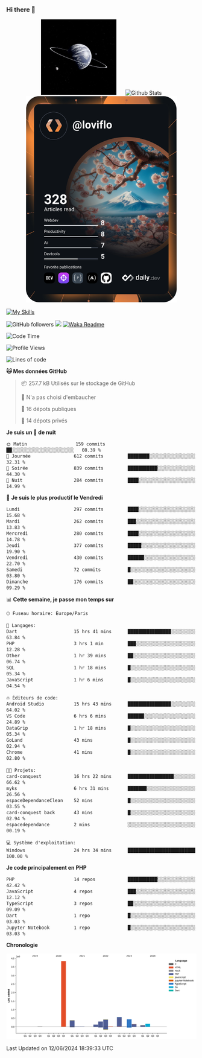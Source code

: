 ### Hi there 👋

<p align="center">
  <img src="https://github.com/Loviflo/Loviflo/blob/main/img/portrait.jpg" alt="Loviflo" height="200" style="margin-right: 20px"/>
  <img src="https://github-readme-stats.vercel.app/api?username=Loviflo&show_icons=true&theme=graywhite" alt="Github Stats" />
  <a href="https://app.daily.dev/loviflo"><img src="https://github.com/loviflo/loviflo/blob/main/devcard.svg" width="400" alt="Loviflo's Dev Card"/></a>
</p>

[![My Skills](https://skillicons.dev/icons?i=php,laravel,symfony,dotnet,cs,nodejs,mysql,postgres,js,ts,html,css,sass,angular,react,electron,docker,webpack,vscode,figma,git,github,gitlab,nginx,postman&perline=5)](https://skillicons.dev)

![GitHub followers](https://img.shields.io/github/followers/Loviflo?label=Follow&style=social)
![](https://visitor-badge.glitch.me/badge?page_id=Loviflo.Loviflo)
[![Waka Readme](https://github.com/Loviflo/Loviflo/actions/workflows/update-stats.yml/badge.svg)](https://github.com/Loviflo/Loviflo/actions/workflows/update-stats.yml)

<!--START_SECTION:waka-->
![Code Time](http://img.shields.io/badge/Code%20Time-2%2C171%20hrs%2013%20mins-blue)

![Profile Views](http://img.shields.io/badge/Vues%20du%20profil-0-blue)

![Lines of code](https://img.shields.io/badge/Depuis%20Hello%20World%2C%20j%27ai%20%C3%A9crit-6.4%20million%20Lignes%20de%20code-blue)

**🐱 Mes données GitHub** 

> 📦 257.7 kB Utilisés sur le stockage de GitHub 
 > 
> 🚫 N'a pas choisi d'embaucher
 > 
> 📜 16 dépots publiques 
 > 
> 🔑 14 dépots privés 
 > 
**Je suis un 🦉 de nuit** 

```text
🌞 Matin                  159 commits         ██░░░░░░░░░░░░░░░░░░░░░░░   08.39 % 
🌆 Journée                612 commits         ████████░░░░░░░░░░░░░░░░░   32.31 % 
🌃 Soirée                 839 commits         ███████████░░░░░░░░░░░░░░   44.30 % 
🌙 Nuit                   284 commits         ████░░░░░░░░░░░░░░░░░░░░░   14.99 % 
```
📅 **Je suis le plus productif le Vendredi** 

```text
Lundi                    297 commits         ████░░░░░░░░░░░░░░░░░░░░░   15.68 % 
Mardi                    262 commits         ███░░░░░░░░░░░░░░░░░░░░░░   13.83 % 
Mercredi                 280 commits         ████░░░░░░░░░░░░░░░░░░░░░   14.78 % 
Jeudi                    377 commits         █████░░░░░░░░░░░░░░░░░░░░   19.90 % 
Vendredi                 430 commits         ██████░░░░░░░░░░░░░░░░░░░   22.70 % 
Samedi                   72 commits          █░░░░░░░░░░░░░░░░░░░░░░░░   03.80 % 
Dimanche                 176 commits         ██░░░░░░░░░░░░░░░░░░░░░░░   09.29 % 
```


📊 **Cette semaine, je passe mon temps sur** 

```text
🕑︎ Fuseau horaire: Europe/Paris

💬 Langages: 
Dart                     15 hrs 41 mins      ████████████████░░░░░░░░░   63.84 % 
PHP                      3 hrs 1 min         ███░░░░░░░░░░░░░░░░░░░░░░   12.28 % 
Other                    1 hr 39 mins        ██░░░░░░░░░░░░░░░░░░░░░░░   06.74 % 
SQL                      1 hr 18 mins        █░░░░░░░░░░░░░░░░░░░░░░░░   05.34 % 
JavaScript               1 hr 6 mins         █░░░░░░░░░░░░░░░░░░░░░░░░   04.54 % 

🔥 Éditeurs de code: 
Android Studio           15 hrs 43 mins      ████████████████░░░░░░░░░   64.02 % 
VS Code                  6 hrs 6 mins        ██████░░░░░░░░░░░░░░░░░░░   24.89 % 
DataGrip                 1 hr 18 mins        █░░░░░░░░░░░░░░░░░░░░░░░░   05.34 % 
GoLand                   43 mins             █░░░░░░░░░░░░░░░░░░░░░░░░   02.94 % 
Chrome                   41 mins             █░░░░░░░░░░░░░░░░░░░░░░░░   02.80 % 

🐱‍💻 Projets: 
card-conquest            16 hrs 22 mins      █████████████████░░░░░░░░   66.62 % 
myks                     6 hrs 31 mins       ███████░░░░░░░░░░░░░░░░░░   26.56 % 
espaceDependanceClean    52 mins             █░░░░░░░░░░░░░░░░░░░░░░░░   03.55 % 
card-conquest back       43 mins             █░░░░░░░░░░░░░░░░░░░░░░░░   02.94 % 
espacedependance         2 mins              ░░░░░░░░░░░░░░░░░░░░░░░░░   00.19 % 

💻 Système d'exploitation: 
Windows                  24 hrs 34 mins      █████████████████████████   100.00 % 
```

**Je code principalement en PHP** 

```text
PHP                      14 repos            ███████████░░░░░░░░░░░░░░   42.42 % 
JavaScript               4 repos             ███░░░░░░░░░░░░░░░░░░░░░░   12.12 % 
TypeScript               3 repos             ██░░░░░░░░░░░░░░░░░░░░░░░   09.09 % 
Dart                     1 repo              █░░░░░░░░░░░░░░░░░░░░░░░░   03.03 % 
Jupyter Notebook         1 repo              █░░░░░░░░░░░░░░░░░░░░░░░░   03.03 % 
```



**Chronologie**

![Lines of Code chart](https://raw.githubusercontent.com/Loviflo/Loviflo/main/assets/bar_graph.png)


 Last Updated on 12/06/2024 18:39:33 UTC
<!--END_SECTION:waka-->

